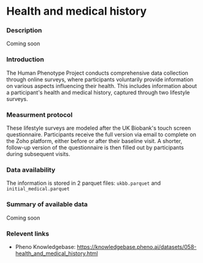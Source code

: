 # Health and medical history

### Description 

Coming soon

### Introduction

The Human Phenotype Project conducts comprehensive data collection through online surveys, where participants voluntarily provide information on various aspects influencing their health. This includes information about a participant's health and medical history, captured through two lifestyle surveys.

### Measurment protocol 
<!-- long measurment protocol for the data browser -->
These lifestyle surveys are modeled after the UK Biobank's touch screen questionnaire. Participants receive the full version via email to complete on the Zoho platform, either before or after their baseline visit. A shorter, follow-up version of the questionnaire is then filled out by participants during subsequent visits. 

### Data availability 
<!-- for the example notebooks -->
The information is stored in 2 parquet files: `ukbb.parquet` and `initial_medical.parquet`

### Summary of available data 
<!-- for the data browser -->
Coming soon

### Relevent links

* Pheno Knowledgebase: https://knowledgebase.pheno.ai/datasets/058-health_and_medical_history.html